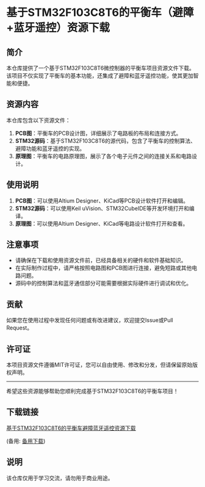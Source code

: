 # 基于STM32F103C8T6的平衡车（避障+蓝牙遥控）资源下载

## 简介

本仓库提供了一个基于STM32F103C8T6微控制器的平衡车项目资源文件下载。该项目不仅实现了平衡车的基本功能，还集成了避障和蓝牙遥控功能，使其更加智能和便捷。

## 资源内容

本仓库包含以下资源文件：

1. **PCB图**：平衡车的PCB设计图，详细展示了电路板的布局和连接方式。
2. **STM32源码**：基于STM32F103C8T6的源代码，包含了平衡车的控制算法、避障功能和蓝牙遥控的实现。
3. **原理图**：平衡车的电路原理图，展示了各个电子元件之间的连接关系和电路设计。

## 使用说明

1. **PCB图**：可以使用Altium Designer、KiCad等PCB设计软件打开和编辑。
2. **STM32源码**：可以使用Keil uVision、STM32CubeIDE等开发环境打开和编译。
3. **原理图**：可以使用Altium Designer、KiCad等电路设计软件打开和查看。

## 注意事项

- 请确保在下载和使用资源文件前，已经具备相关的硬件和软件基础知识。
- 在实际制作过程中，请严格按照电路图和PCB图进行连接，避免短路或其他电路问题。
- 源码中的控制算法和蓝牙通信部分可能需要根据实际硬件进行调试和优化。

## 贡献

如果您在使用过程中发现任何问题或有改进建议，欢迎提交Issue或Pull Request。

## 许可证

本项目资源文件遵循MIT许可证，您可以自由使用、修改和分发，但请保留原始版权声明。

---

希望这些资源能够帮助您顺利完成基于STM32F103C8T6的平衡车项目！

## 下载链接
[基于STM32F103C8T6的平衡车避障蓝牙遥控资源下载](https://pan.quark.cn/s/42b43e26682e) 

(备用: [备用下载](https://pan.baidu.com/s/1zFO96kI_xowAtjexiGh4EA?pwd=1234))

## 说明

该仓库仅用于学习交流，请勿用于商业用途。
